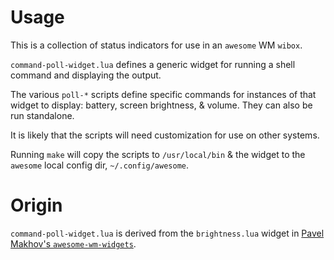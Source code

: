 # Usage

This is a collection of status indicators for use in an `awesome` WM `wibox`.

`command-poll-widget.lua` defines a generic widget for running a shell command
and displaying the output.

The various `poll-*` scripts define specific commands for instances of that
widget to display: battery, screen brightness, & volume. They can also be
run standalone.

It is likely that the scripts will need customization for use on other systems.

Running `make` will copy the scripts to `/usr/local/bin` & the widget to the
`awesome` local config dir, `~/.config/awesome`.

# Origin

`command-poll-widget.lua` is derived from the `brightness.lua` widget in
[Pavel Makhov's `awesome-wm-widgets`](https://github.com/streetturtle/awesome-wm-widgets).
